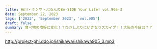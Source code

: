```yaml
---
title: 石川・ホンマ・ぶるんのBe-SIDE Your Life! vol.905-3
date: September 22, 2023
tags: ['2023', 'September 2023', 'vol.905']
draft: false
summary: 食べ物の嗜好に変化！？ひさしぶりにいきなりスカイプ！！大阪の今日は？？
---
```


http://project-phi.ddo.jp/ishikawa/ishikawa905_3.mp3
